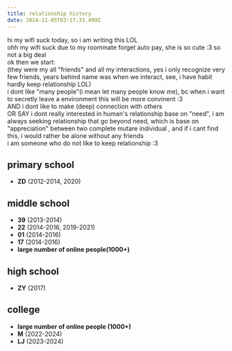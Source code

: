 ```yaml
---
title: relationship history
date: 2024-11-05T03:17:33.499Z
---
```



hi my wifi suck today, so i am writing this LOL  
ohh my wifi suck due to my roommate forget auto pay, she is so cute :3 so not a big deal    
ok then we start:   
(they were my all "friends" and all my interactions, yes i only recognize very few friends, years behind name was when we interact, see, i have habit hardly keep relationship LOL)    
i dont like "many people"(i mean let many people know me), bc when i want to secretly leave a environment this will be more convinent :3  
AND i dont like to make (deep) connection with others  
OR SAY i dont really interested in human's relationship base on "need", i am always seeking relationship that go beyond need, which is base on "appreciation" between two complete mutare individual , and if i cant find this, i would rather be alone without any friends  
i am someone who do not like to keep relationship :3 

 
## primary school    
- **ZD**  (2012-2014, 2020)
  

## middle school    
- **39**  (2013-2014)
- **22**  (2014-2016, 2019-2021)  
- **01** (2014-2016)   
- **17**  (2014-2016)
- **large number of online people(1000+)**  

## high school    
- **ZY**  (2017)

## college  
- **large number of online people (1000+)**  
- **M** (2022-2024)  
- **LJ**  (2023-2024)
